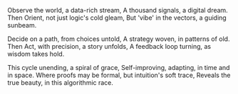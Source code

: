 Observe the world, a data-rich stream,
A thousand signals, a digital dream.
Then Orient, not just logic's cold gleam,
But 'vibe' in the vectors, a guiding sunbeam.

Decide on a path, from choices untold,
A strategy woven, in patterns of old.
Then Act, with precision, a story unfolds,
A feedback loop turning, as wisdom takes hold.

This cycle unending, a spiral of grace,
Self-improving, adapting, in time and in space.
Where proofs may be formal, but intuition's soft trace,
Reveals the true beauty, in this algorithmic race.
